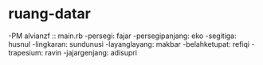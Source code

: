 # ruang-datar

-PM alvianzf :: main.rb
-persegi: fajar
-persegipanjang: eko
-segitiga: husnul
-lingkaran: sundunusi
-layanglayang: makbar
-belahketupat: refiqi
-trapesium: ravin
-jajargenjang: adisupri

